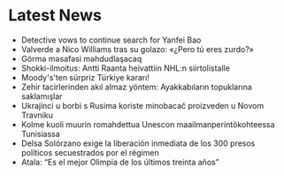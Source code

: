 # Latest News
-  Detective vows to continue search for Yanfei Bao
-  Valverde a Nico Williams tras su golazo: «¿Pero tú eres zurdo?»
-  Görmə məsafəsi məhdudlaşacaq
-  Shokki-ilmoitus: Antti Raanta heivattiin NHL:n siirtolistalle
-  Moody's'ten sürpriz Türkiye kararı!
-  Zehir tacirlerinden akıl almaz yöntem: Ayakkabıların topuklarına saklamışlar
-  Ukrajinci u borbi s Rusima koriste minobacač proizveden u Novom Travniku
-  Kolme kuoli muurin romahdettua Unescon maailmanperintökohteessa Tunisiassa
-  Delsa Solórzano exige la liberación inmediata de los 300 presos políticos secuestrados por el régimen
-  Atala: “Es el mejor Olimpia de los últimos treinta años”
